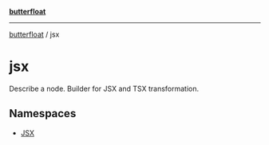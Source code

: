 [**butterfloat**](../../../index.md)

***

[butterfloat](../../../index.md) / jsx

# jsx

Describe a node. Builder for JSX and TSX transformation.

## Namespaces

- [JSX](namespaces/JSX/index.md)
